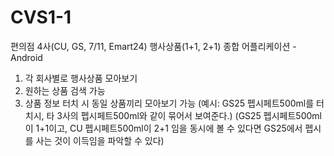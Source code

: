 # CVS1-1
편의점 4사(CU, GS, 7/11, Emart24) 행사상품(1+1, 2+1) 종합 어플리케이션 - Android

1. 각 회사별로 행사상품 모아보기
2. 원하는 상품 검색 가능
3. 상품 정보 터치 시 동일 상품끼리 모아보기 가능
(예시: GS25 펩시페트500ml를 터치시, 타 3사의 펩시페트500ml와 같이 묶어서 보여준다.)
(GS25 펩시페트500ml이 1+1이고, CU 펩시페트500ml이 2+1 임을 동시에 볼 수 있다면 GS25에서 펩시를 사는 것이 이득임을 파악할 수 있다)
